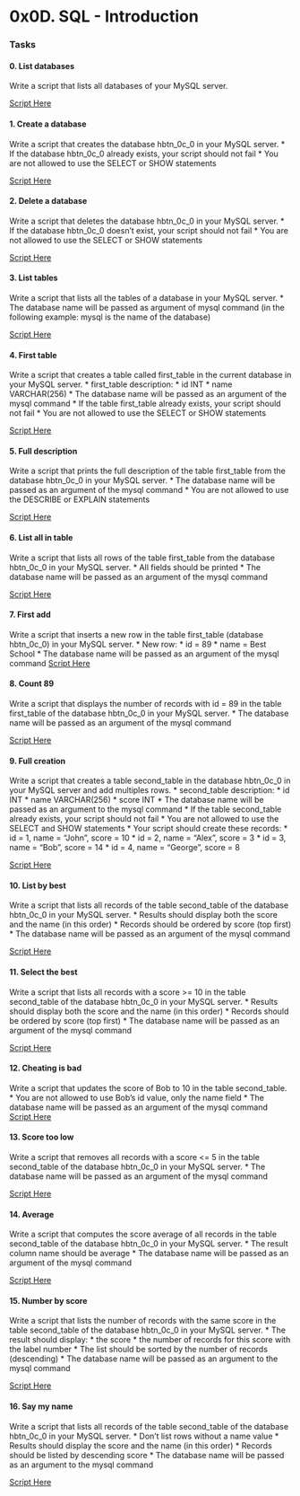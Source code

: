 # 0x0D. SQL - Introduction

### Tasks
#### 0. List databases
Write a script that lists all databases of your MySQL server.

[ Script Here ](./0-list_databases.sql)

#### 1. Create a database
Write a script that creates the database hbtn_0c_0 in your MySQL server.
    * If the database hbtn_0c_0 already exists, your script should not fail
    * You are not allowed to use the SELECT or SHOW statements

[ Script Here ](./1-create_database_if_missing.sql)

#### 2. Delete a database
Write a script that deletes the database hbtn_0c_0 in your MySQL server.
    * If the database hbtn_0c_0 doesn’t exist, your script should not fail
    * You are not allowed to use the SELECT or SHOW statements

[ Script Here ](./2-remove_database.sql)

#### 3. List tables
Write a script that lists all the tables of a database in your MySQL server.
    * The database name will be passed as argument of mysql command (in the following example: mysql is the name of the database)

[ Script Here ](./3-list_tables.sql)

#### 4. First table
Write a script that creates a table called first_table in the current database in your MySQL server.
    * first_table description:
        * id INT
        * name VARCHAR(256)
    * The database name will be passed as an argument of the mysql command
    * If the table first_table already exists, your script should not fail
    * You are not allowed to use the SELECT or SHOW statements

[ Script Here ](./4-first_table.sql)

#### 5. Full description
Write a script that prints the full description of the table first_table from the database hbtn_0c_0 in your MySQL server.
    * The database name will be passed as an argument of the mysql command
    * You are not allowed to use the DESCRIBE or EXPLAIN statements

[ Script Here ](./5-full_table.sql)

#### 6. List all in table
Write a script that lists all rows of the table first_table from the database hbtn_0c_0 in your MySQL server.
    * All fields should be printed
    * The database name will be passed as an argument of the mysql command

[ Script Here ](./6-list_values.sql)

#### 7. First add
Write a script that inserts a new row in the table first_table (database hbtn_0c_0) in your MySQL server.
    * New row:
        * id = 89
        * name = Best School
    * The database name will be passed as an argument of the mysql command
[ Script Here ](./7-insert_value.sql)

#### 8. Count 89
Write a script that displays the number of records with id = 89 in the table first_table of the database hbtn_0c_0 in your MySQL server.
    * The database name will be passed as an argument of the mysql command

[ Script Here ](./8-count_89.sql)

#### 9. Full creation
Write a script that creates a table second_table in the database hbtn_0c_0 in your MySQL server and add multiples rows.
    * second_table description:
        * id INT
        * name VARCHAR(256)
        * score INT
    * The database name will be passed as an argument to the mysql command
    * If the table second_table already exists, your script should not fail
    * You are not allowed to use the SELECT and SHOW statements
    * Your script should create these records:
        * id = 1, name = “John”, score = 10
        * id = 2, name = “Alex”, score = 3
        * id = 3, name = “Bob”, score = 14
        * id = 4, name = “George”, score = 8

[ Script Here ](./9-full_creation.sql)

#### 10. List by best
Write a script that lists all records of the table second_table of the database hbtn_0c_0 in your MySQL server.
    * Results should display both the score and the name (in this order)
    * Records should be ordered by score (top first)
    * The database name will be passed as an argument of the mysql command

[ Script Here ](./10-top_score.sql)

#### 11. Select the best
Write a script that lists all records with a score >= 10 in the table second_table of the database hbtn_0c_0 in your MySQL server.
    * Results should display both the score and the name (in this order)
    * Records should be ordered by score (top first)
    * The database name will be passed as an argument of the mysql command

[ Script Here ](./11-best_score.sql)

#### 12. Cheating is bad
Write a script that updates the score of Bob to 10 in the table second_table.
    * You are not allowed to use Bob’s id value, only the name field
    * The database name will be passed as an argument of the mysql command
[ Script Here ](./12-no_cheating.sql)

#### 13. Score too low
Write a script that removes all records with a score <= 5 in the table second_table of the database hbtn_0c_0 in your MySQL server.
    * The database name will be passed as an argument of the mysql command

[ Script Here ](./13-change_class.sql)

#### 14. Average
Write a script that computes the score average of all records in the table second_table of the database hbtn_0c_0 in your MySQL server.
    * The result column name should be average
    * The database name will be passed as an argument of the mysql command

[ Script Here ](./14-average.sql)

#### 15. Number by score
Write a script that lists the number of records with the same score in the table second_table of the database hbtn_0c_0 in your MySQL server.
    * The result should display:
        * the score
        * the number of records for this score with the label number
    * The list should be sorted by the number of records (descending)
    * The database name will be passed as an argument to the mysql command

[ Script Here ](./15-groups.sql)

#### 16. Say my name
Write a script that lists all records of the table second_table of the database hbtn_0c_0 in your MySQL server.
    * Don’t list rows without a name value
    * Results should display the score and the name (in this order)
    * Records should be listed by descending score
    * The database name will be passed as an argument to the mysql command

[ Script Here ](./16-no_link.sql)
